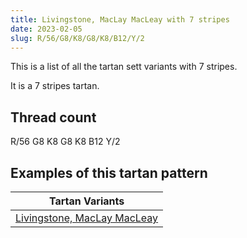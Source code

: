 ```yaml
---
title: Livingstone, MacLay MacLeay with 7 stripes
date: 2023-02-05
slug: R/56/G8/K8/G8/K8/B12/Y/2
---
```

This is a list of all the tartan sett variants with 7 stripes.

It is a 7 stripes tartan.


## Thread count
R/56 G8 K8 G8 K8 B12 Y/2

## Examples of this tartan pattern

| Tartan Variants |
|---------------|
| [Livingstone, MacLay MacLeay](/variants/r/56/g8/k8/g8/k8/b12/y/2-b5480b0-g008000-k000000-rc00000-yf0c000)||
